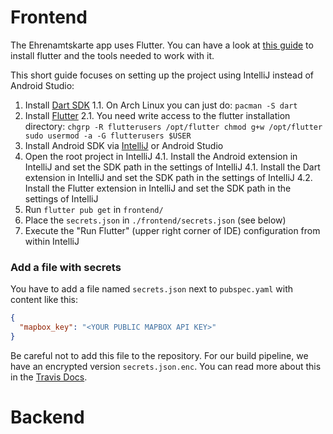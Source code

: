 # Frontend

The Ehrenamtskarte app uses Flutter. You can have a look at [this guide](https://flutter.dev/docs/get-started/install) to install flutter and the tools needed to work with it.

This short guide focuses on setting up the project using IntelliJ instead of Android Studio:
1. Install [Dart SDK](https://dart.dev/get-dart)
   1.1. On Arch Linux you can just do: `pacman -S dart`
2. Install [Flutter](https://flutter.dev/docs/get-started/install/linux)
   2.1. You need write access to the flutter installation directory:
        ```
        chgrp -R flutterusers /opt/flutter
        chmod g+w /opt/flutter
        sudo usermod -a -G flutterusers $USER
        ```
3. Install Android SDK via [IntelliJ](https://www.jetbrains.com/help/idea/create-your-first-android-application.html#754fd) or Android Studio
4. Open the root project in IntelliJ
   4.1. Install the Android extension in IntelliJ and set the SDK path in the settings of IntelliJ
   4.1. Install the Dart extension in IntelliJ and set the SDK path in the settings of IntelliJ
   4.2. Install the Flutter extension in IntelliJ and set the SDK path in the settings of IntelliJ
5. Run `flutter pub get` in `frontend/`
7. Place the `secrets.json` in `./frontend/secrets.json` (see below)
6. Execute the "Run Flutter" (upper right corner of IDE) configuration from within IntelliJ

### Add a file with secrets

You have to add a file named `secrets.json` next to `pubspec.yaml` with content like this:
```json
{
  "mapbox_key": "<YOUR PUBLIC MAPBOX API KEY>"
}
```
Be careful not to add this file to the repository. For our build pipeline, we have an encrypted version `secrets.json.enc`. You can read more about this in the [Travis Docs](https://docs.travis-ci.com/user/encrypting-files/).

# Backend
